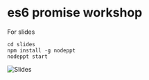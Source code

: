 # es6 promise workshop

For slides

```
cd slides
npm install -g nodeppt
nodeppt start
```
![Slides](https://user-images.githubusercontent.com/5471228/27819719-1ef1a6ae-60ce-11e7-8eab-c0794dae986b.png)
